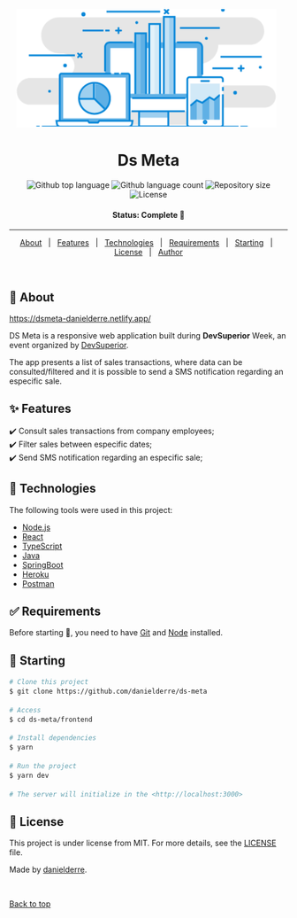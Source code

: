 <div align="center" id="top"> 
<img src="./frontend/src/assets/img/logo.svg" alt="DS Meta" />
&#xa0;
</div>

<h1 align="center">Ds Meta</h1>

<p align="center">
<img alt="Github top language" src="https://img.shields.io/github/languages/top/danielderre/ds-meta?color=56BEB8">

<img alt="Github language count" src="https://img.shields.io/github/languages/count/danielderre/ds-meta?color=56BEB8">

<img alt="Repository size" src="https://img.shields.io/github/repo-size/danielderre/ds-meta?color=56BEB8">

<img alt="License" src="https://img.shields.io/github/license/danielderre/ds-meta?color=56BEB8">
</p>

<!-- Status -->

<h4 align="center"> 
Status: Complete 🚀 
</h4> 

<hr>

<p align="center">
<a href="#dart-about">About</a> &#xa0; | &#xa0; 
<a href="#sparkles-features">Features</a> &#xa0; | &#xa0;
<a href="#rocket-technologies">Technologies</a> &#xa0; | &#xa0;
<a href="#white_check_mark-requirements">Requirements</a> &#xa0; | &#xa0;
<a href="#checkered_flag-starting">Starting</a> &#xa0; | &#xa0;
<a href="#memo-license">License</a> &#xa0; | &#xa0;
<a href="https://github.com/danielderre" target="_blank">Author</a>
</p>

<br>

## :dart: About ##

https://dsmeta-danielderre.netlify.app/

DS Meta is a responsive web application built during **DevSuperior** Week, an event organized by [DevSuperior](https://devsuperior.com "Site da DevSuperior").

The app presents a list of sales transactions, where data can be consulted/filtered and it is possible 
to send a SMS notification regarding an especific sale.

## :sparkles: Features ##

:heavy_check_mark: Consult sales transactions from company employees;\
:heavy_check_mark: Filter sales between especific dates;\
:heavy_check_mark: Send SMS notification regarding an especific sale;

## :rocket: Technologies ##

The following tools were used in this project:

- [Node.js](https://nodejs.org/en/)
- [React](https://reactjs.org/)
- [TypeScript](https://www.typescriptlang.org/)
- [Java](https://www.java.com/en/)
- [SpringBoot](https://spring.io/projects/spring-boot)
- [Heroku](https://www.heroku.com/home)
- [Postman](https://www.postman.com/)

## :white_check_mark: Requirements ##

Before starting :checkered_flag:, you need to have [Git](https://git-scm.com) and [Node](https://nodejs.org/en/) installed.

## :checkered_flag: Starting ##

```bash
# Clone this project
$ git clone https://github.com/danielderre/ds-meta

# Access
$ cd ds-meta/frontend

# Install dependencies
$ yarn

# Run the project
$ yarn dev

# The server will initialize in the <http://localhost:3000>
```

## :memo: License ##

This project is under license from MIT. For more details, see the [LICENSE](LICENSE.md) file.


Made by <a href="https://github.com/danielderre" target="_blank">danielderre</a>.

&#xa0;

<a href="#top">Back to top</a>
